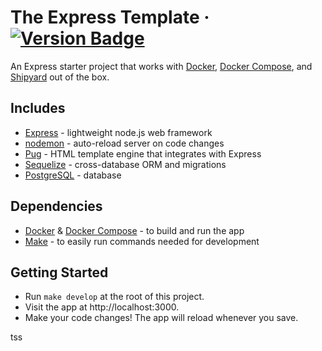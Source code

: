 # The Express Template &middot; [![Version Badge](https://img.shields.io/badge/version-1.0.0-brightgreen)](#)

An Express starter project that works with [Docker](https://www.docker.com/), [Docker Compose](https://docs.docker.com/compose/),
and [Shipyard](https://shipyard.build) out of the box.

## Includes

- [Express](https://github.com/expressjs/express) - lightweight node.js web framework
- [nodemon](https://github.com/remy/nodemon) - auto-reload server on code changes
- [Pug](https://github.com/pugjs/pug) - HTML template engine that integrates with Express
- [Sequelize](https://github.com/sequelize/sequelize) - cross-database ORM and migrations
- [PostgreSQL](https://www.postgresql.org/) - database

## Dependencies

- [Docker](https://www.docker.com/) & [Docker Compose](https://docs.docker.com/compose/) - to build and run the app
- [Make](https://www.gnu.org/software/make/manual/make.html) - to easily run commands needed for development

## Getting Started

- Run `make develop` at the root of this project.
- Visit the app at http://localhost:3000.
- Make your code changes! The app will reload whenever you save.

tss

